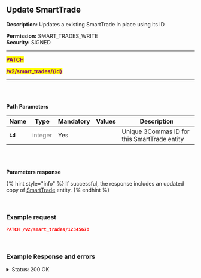 ## Update SmartTrade<br>

**Description:** Updates a existing SmartTrade in place using its ID<br>

**Permission:** SMART_TRADES_WRITE<br>
**Security:** SIGNED<br>

----------

<mark style="color:purple"><strong>PATCH</strong>

<mark style="color:purple"><strong>/v2/smart_trades/{id}</strong>

----------
<br>
<br>

**Path Parameters**<br>

| Name | Type |	Mandatory |	Values	| Description|
|------|------|-----------|-----------------|------------|
|**`id`**  | <mark style="color:grey;background-color:white"> integer | Yes |  | Unique 3Commas ID for this SmartTrade entity |

<br>
<br>

**Parameters response**<br>

{% hint style="info" %}
If successful, the response includes an updated copy of [SmartTrade](./README.md) entity.
{% endhint %}

<br>

### Example request<br>

```json
PATCH /v2/smart_trades/12345678
```
<br>


### Example Response and errors<br>

<details>
<summary>Status: 200 OK</summary><br>

```json

````

</details>